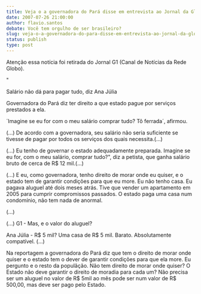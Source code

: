 ```yaml
---
title: Veja o a governadora do Pará disse em entrevista ao Jornal da Globo - G1
date: 2007-07-26 21:00:00
author: flavio.santos
debate: Você tem orgulho de ser brasileiro?
slug: veja-o-a-governadora-do-para-disse-em-entrevista-ao-jornal-da-globo-g1
status: publish 
type: post
---
```


Atenção essa notícia foi retirada do Jornal G1 (Canal de Notícias da Rede Globo).  

"  

Salário não dá para pagar tudo, diz Ana Júlia  

Governadora do Pará diz ter direito a que estado pague por serviços prestados a ela.   

´Imagine se eu for com o meu salário comprar tudo? Tô ferrada´, afirmou.  

(...) De acordo com a governadora, seu salário não seria suficiente se tivesse de pagar por todos os serviços dos quais necessita.(...)  

(...) Eu tenho de governar o estado adequadamente preparada. Imagine se eu for, com o meu salário, comprar tudo?", diz a petista, que ganha salário bruto de cerca de R$ 12 mil.(...)  

(...) E eu, como governadora, tenho direito de morar onde eu quiser, e o estado tem de garantir condições para que eu more. Eu não tenho casa. Eu pagava aluguel até dois meses atrás. Tive que vender um apartamento em 2005 para cumprir compromissos passados. O estado paga uma casa num condomínio, não tem nada de anormal.   

(...)  

(...) G1 - Mas, e o valor do aluguel?   

Ana Júlia - R$ 5 mil? Uma casa de R$ 5 mil. Barato. Absolutamente compatível. (...)  

Na reportagem a governadora do Pará diz que tem o direito de morar onde quiser e o estado tem o dever de garantir condições para que ela more. Eu pergunto e o resto da populãção. Não tem direito de morar onde quiser? O Estado não deve garantir o direito de moradia para cada um? Não precisa ser um aluguel no valor de R$ 5mil ao mês pode ser num valor de R$ 500,00, mas deve ser pago pelo Estado.
